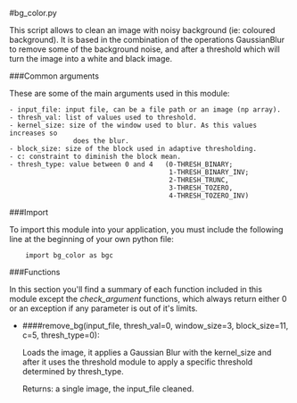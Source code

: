 #bg_color.py

This script allows to clean an image with noisy background (ie: coloured 
background). It is based in the combination of the operations GaussianBlur to 
remove some of the background noise, and after a threshold which will turn the
image into a white and black image.


###Common arguments

These are some of the main arguments used in this module:

    - input_file: input file, can be a file path or an image (np array).
    - thresh_val: list of values used to threshold.
    - kernel_size: size of the window used to blur. As this values increases so
                    does the blur.
    - block_size: size of the block used in adaptive thresholding.
    - c: constraint to diminish the block mean.
    - thresh_type: value between 0 and 4   (0-THRESH_BINARY; 
                                            1-THRESH_BINARY_INV; 
                                            2-THRESH_TRUNC, 
                                            3-THRESH_TOZERO, 
                                            4-THRESH_TOZERO_INV)

                  
###Import        
        
To import this module into your application, you must include the following 
line at the beginning of your own python file:

        import bg_color as bgc


###Functions

In this section you'll find a summary of each function included in this module 
except the *check_argument* functions, which always return either 0 or an 
exception if any parameter is out of it's limits.


- ####remove_bg(input_file, thresh_val=0, window_size=3, block_size=11, c=5, thresh_type=0):

    Loads the image, it applies a Gaussian Blur with the kernel_size and after it 
 uses the threshold module to apply a specific threshold determined by thresh_type.
 
    Returns: a single image, the input_file cleaned.